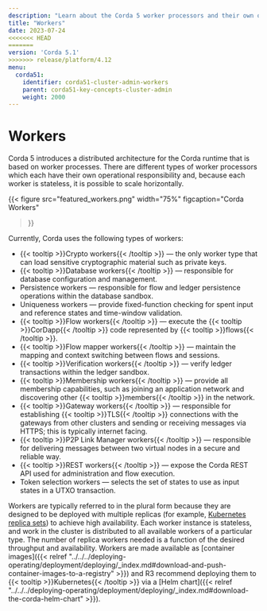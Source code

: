 ```yaml
---
description: "Learn about the Corda 5 worker processors and their own operational responsibilities."
title: "Workers"
date: 2023-07-24
<<<<<<< HEAD
=======
version: 'Corda 5.1'
>>>>>>> release/platform/4.12
menu:
  corda51:
    identifier: corda51-cluster-admin-workers
    parent: corda51-key-concepts-cluster-admin
    weight: 2000
---
```


# Workers

Corda 5 introduces a distributed architecture for the Corda runtime that is based on worker processes. There are different types of worker processors which each have their own operational responsibility and, because each worker is stateless, it is possible to scale horizontally.

{{< 
  figure
	 src="featured_workers.png"
   width="75%"
	 figcaption="Corda Workers"
>}}

Currently, Corda uses the following types of workers:

* {{< tooltip >}}Crypto workers{{< /tooltip >}} — the only worker type that can load sensitive cryptographic material such as private keys.
* {{< tooltip >}}Database workers{{< /tooltip >}} — responsible for database configuration and management.
* Persistence workers — responsible for flow and ledger persistence operations within the database sandbox.
* Uniqueness workers — provide fixed-function checking for spent input and reference states and time-window validation.
* {{< tooltip >}}Flow workers{{< /tooltip >}} — execute the {{< tooltip >}}CorDapp{{< /tooltip >}} code represented by {{< tooltip >}}flows{{< /tooltip >}}.
* {{< tooltip >}}Flow mapper workers{{< /tooltip >}} — maintain the mapping and context switching between flows and sessions.
* {{< tooltip >}}Verification workers{{< /tooltip >}} — verify ledger transactions within the ledger sandbox.
* {{< tooltip >}}Membership workers{{< /tooltip >}} — provide all membership capabilities, such as joining an application network and discovering other {{< tooltip >}}members{{< /tooltip >}} in the network.
* {{< tooltip >}}Gateway workers{{< /tooltip >}} — responsible for establishing {{< tooltip >}}TLS{{< /tooltip >}} connections with the gateways from other clusters and sending or receiving messages via HTTPS; this is typically internet facing.
* {{< tooltip >}}P2P Link Manager workers{{< /tooltip >}} — responsible for delivering messages between two virtual nodes in a secure and reliable way.
* {{< tooltip >}}REST workers{{< /tooltip >}} — expose the Corda REST API used for administration and flow execution.
* Token selection workers — selects the set of states to use as input states in a UTXO transaction.

Workers are typically referred to in the plural form because they are designed to be deployed with multiple replicas (for example, [Kubernetes replica sets](https://kubernetes.io/docs/concepts/workloads/controllers/replicaset/)) to achieve high availability.
Each worker instance is stateless, and work in the cluster is distributed to all available workers of a particular type. The number of replica workers needed is a function of the desired throughput and availability.
Workers are made available as [container images]({{< relref "../../../deploying-operating/deployment/deploying/_index.md#download-and-push-container-images-to-a-registry" >}}) and R3 recommend deploying them to {{< tooltip >}}Kubernetes{{< /tooltip >}} via a [Helm chart]({{< relref "../../../deploying-operating/deployment/deploying/_index.md#download-the-corda-helm-chart" >}}).
